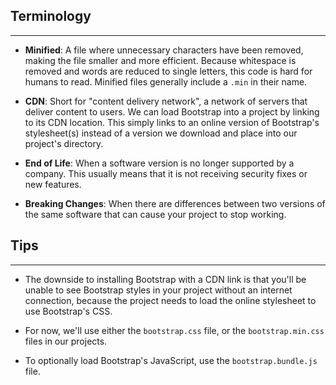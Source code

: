 ## Terminology
<hr />

* **Minified**: A file where unnecessary characters have been removed, making the file smaller and more efficient. Because whitespace is removed and words are reduced to single letters, this code is hard for humans to read. Minified files generally include a `.min` in their name.

* **CDN**:  Short for "content delivery network", a network of servers that deliver content to users. We can load Bootstrap into a project by linking to its CDN location. This simply links to an online version of Bootstrap's stylesheet(s) instead of a version we download and place into our project's directory.

* **End of Life**: When a software version is no longer supported by a company. This usually means that it is not receiving security fixes or new features. 

* **Breaking Changes**: When there are differences between two versions of the same software that can cause your project to stop working.

## Tips
<hr />

* The downside to installing Bootstrap with a CDN link is that you'll be unable to see Bootstrap styles in your project without an internet connection, because the project needs to load the online stylesheet to use Bootstrap's CSS.

* For now, we'll use either the `bootstrap.css` file, or the `bootstrap.min.css` files in our projects. 

* To optionally load Bootstrap's JavaScript, use the `bootstrap.bundle.js` file.
